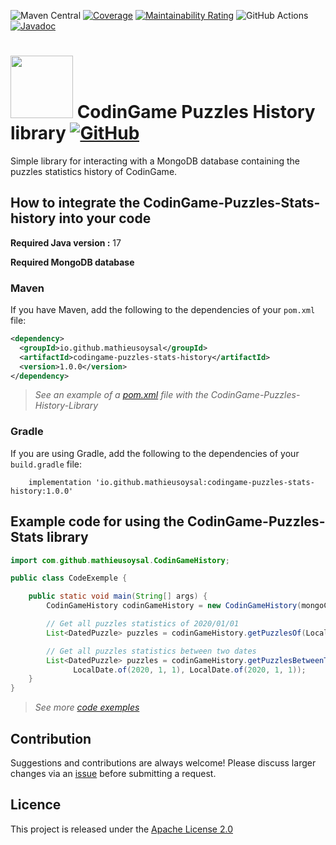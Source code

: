 ![Maven Central](https://img.shields.io/maven-central/v/io.github.mathieusoysal/codingame-puzzles-stats-history)
[![Coverage](https://sonarcloud.io/api/project_badges/measure?project=MathieuSoysal_CodinGame-Puzzles-History-Library&metric=coverage)](https://sonarcloud.io/summary/new_code?id=MathieuSoysal_CodinGame-Puzzles-History-Library)
[![Maintainability Rating](https://sonarcloud.io/api/project_badges/measure?project=MathieuSoysal_CodinGame-Puzzles-History-Library&metric=sqale_rating)](https://sonarcloud.io/summary/new_code?id=MathieuSoysal_CodinGame-Puzzles-History-Library)
![GitHub Actions](https://github.com/MathieuSoysal/CodinGame-Puzzles-History-Library/workflows/Java%20CI%20with%20Maven/badge.svg)
[![Javadoc](https://img.shields.io/badge/JavaDoc-Online-green)](https://mathieusoysal.github.io/CodinGame-Puzzles-History-Library/javadoc/)

# <img src="https://www.svgrepo.com/show/232495/java.svg" width="100"> CodinGame Puzzles History library [![GitHub](https://img.shields.io/badge/license-GNU%20General%20Public%20License%20v3.0-green)](https://github.com/MathieuSoysal/CodinGame-Puzzles-History-Library/blob/master/LICENSE)

Simple library for interacting with a MongoDB database containing the puzzles statistics history of CodinGame.

## How to integrate the CodinGame-Puzzles-Stats-history into your code

**Required Java version :** 17

**Required MongoDB database**

### Maven 

If you have Maven, add the following to the dependencies of your `pom.xml` file:

```xml
<dependency>
  <groupId>io.github.mathieusoysal</groupId>
  <artifactId>codingame-puzzles-stats-history</artifactId>
  <version>1.0.0</version>
</dependency>
```

>*See an example of a [pom.xml](https://github.com/MathieuSoysal/CodinGame-Puzzles-History-Library/blob/d8bdf1a7f1002e387bfae0beb255638f59e3c8b9/ressources-readme/pom-exemple.xml#L20-L24) file with the CodinGame-Puzzles-History-Library*
### Gradle

If you are using Gradle, add the following to the dependencies of your `build.gradle` file:

```
    implementation 'io.github.mathieusoysal:codingame-puzzles-stats-history:1.0.0'
```

## Example code for using the CodinGame-Puzzles-Stats library

```java
import com.github.mathieusoysal.CodinGameHistory;

public class CodeExemple {

    public static void main(String[] args) {
        CodinGameHistory codinGameHistory = new CodinGameHistory(mongoClient, "CodinGame-stats");

        // Get all puzzles statistics of 2020/01/01
        List<DatedPuzzle> puzzles = codinGameHistory.getPuzzlesOf(LocalDate.of(2020, 1, 1));

        // Get all puzzles statistics between two dates
        List<DatedPuzzle> puzzles = codinGameHistory.getPuzzlesBetweenTwoDate(
              LocalDate.of(2020, 1, 1), LocalDate.of(2020, 1, 1));
    }
}
```
>*See more [code exemples](https://github.com/MathieuSoysal/CodinGame-Puzzles-History-Library/blob/master/ressources-readme/CodeExemple.java)*
## Contribution
Suggestions and contributions are always welcome! Please discuss larger changes via an [issue](https://github.com/MathieuSoysal/CodinGame-Puzzles-History-Library/issues) before submitting a request.

## Licence

This project is released under the [Apache License 2.0](https://github.com/MathieuSoysal/CodinGame-Puzzles-History-Library/blob/master/LICENSE)
